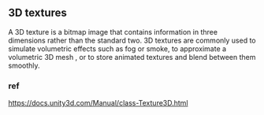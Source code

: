 ## 3D textures

A 3D texture is a bitmap image that contains information in three dimensions rather than the standard two. 3D textures are commonly used to simulate volumetric effects such as fog or smoke, to approximate a volumetric 3D mesh
, or to store animated textures and blend between them smoothly.


### ref
https://docs.unity3d.com/Manual/class-Texture3D.html
